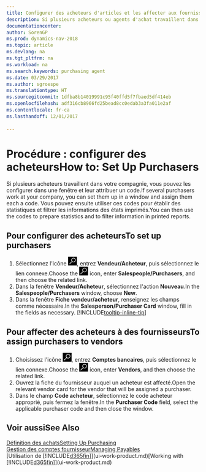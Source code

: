 ```yaml
---
title: Configurer des acheteurs d'articles et les affecter aux fournisseurs
description: Si plusieurs acheteurs ou agents d'achat travaillent dans votre compagnie, vous pouvez les planifier pour l'analyse statistique.
documentationcenter: 
author: SorenGP
ms.prod: dynamics-nav-2018
ms.topic: article
ms.devlang: na
ms.tgt_pltfrm: na
ms.workload: na
ms.search.keywords: purchasing agent
ms.date: 03/29/2017
ms.author: sgroespe
ms.translationtype: HT
ms.sourcegitcommit: 1dfba8b14019991c95f40ffd5f7fbaed5df414eb
ms.openlocfilehash: adf316cb8966fd25bead8cc0edab3a3fa011e2af
ms.contentlocale: fr-ca
ms.lasthandoff: 12/01/2017

---
```

# <a name="how-to-set-up-purchasers"></a><span data-ttu-id="91cf7-103">Procédure : configurer des acheteurs</span><span class="sxs-lookup"><span data-stu-id="91cf7-103">How to: Set Up Purchasers</span></span>
<span data-ttu-id="91cf7-104">Si plusieurs acheteurs travaillent dans votre compagnie, vous pouvez les configurer dans une fenêtre et leur attribuer un code.</span><span class="sxs-lookup"><span data-stu-id="91cf7-104">If several purchasers work at your company, you can set them up in a window and assign them each a code.</span></span> <span data-ttu-id="91cf7-105">Vous pouvez ensuite utiliser ces codes pour établir des statistiques et filtrer les informations des états imprimés.</span><span class="sxs-lookup"><span data-stu-id="91cf7-105">You can then use the codes to prepare statistics and to filter information in printed reports.</span></span>

## <a name="to-set-up-purchasers"></a><span data-ttu-id="91cf7-106">Pour configurer des acheteurs</span><span class="sxs-lookup"><span data-stu-id="91cf7-106">To set up purchasers</span></span>
1. <span data-ttu-id="91cf7-107">Sélectionnez l'icône ![Page ou état pour la recherche](media/ui-search/search_small.png "icône Page ou état pour la recherche"), entrez **Vendeur/Acheteur**, puis sélectionnez le lien connexe.</span><span class="sxs-lookup"><span data-stu-id="91cf7-107">Choose the ![Search for Page or Report](media/ui-search/search_small.png "Search for Page or Report icon") icon, enter **Salespeople/Purchasers**, and then choose the related link.</span></span>
2. <span data-ttu-id="91cf7-108">Dans la fenêtre **Vendeur/Acheteur**, sélectionnez l'action **Nouveau**.</span><span class="sxs-lookup"><span data-stu-id="91cf7-108">In the **Salespeople/Purchasers** window, choose **New**.</span></span>
3. <span data-ttu-id="91cf7-109">Dans la fenêtre **Fiche vendeur/acheteur**, renseignez les champs comme nécessaire.</span><span class="sxs-lookup"><span data-stu-id="91cf7-109">In the **Salesperson/Purchaser Card** window, fill in the fields as necessary.</span></span> [!INCLUDE[tooltip-inline-tip](includes/tooltip-inline-tip_md.md)]

## <a name="to-assign-purchasers-to-vendors"></a><span data-ttu-id="91cf7-110">Pour affecter des acheteurs à des fournisseurs</span><span class="sxs-lookup"><span data-stu-id="91cf7-110">To assign purchasers to vendors</span></span>
1. <span data-ttu-id="91cf7-111">Choisissez l'icône ![Page ou état pour la recherche](media/ui-search/search_small.png "icône Page ou état pour la recherche"), entrez **Comptes bancaires**, puis sélectionnez le lien connexe.</span><span class="sxs-lookup"><span data-stu-id="91cf7-111">Choose the ![Search for Page or Report](media/ui-search/search_small.png "Search for Page or Report icon") icon, enter **Vendors**, and then choose the related link.</span></span>
2. <span data-ttu-id="91cf7-112">Ouvrez la fiche du fournisseur auquel un acheteur est affecté.</span><span class="sxs-lookup"><span data-stu-id="91cf7-112">Open the relevant vendor card for the vendor that will be assigned a purchaser.</span></span>
3. <span data-ttu-id="91cf7-113">Dans le champ **Code acheteur**, sélectionnez le code acheteur approprié, puis fermez la fenêtre.</span><span class="sxs-lookup"><span data-stu-id="91cf7-113">In the **Purchaser Code** field, select the applicable purchaser code and then close the window.</span></span>

## <a name="see-also"></a><span data-ttu-id="91cf7-114">Voir aussi</span><span class="sxs-lookup"><span data-stu-id="91cf7-114">See Also</span></span>
[<span data-ttu-id="91cf7-115">Définition des achats</span><span class="sxs-lookup"><span data-stu-id="91cf7-115">Setting Up Purchasing</span></span>](purchasing-setup-purchasing.md)  
[<span data-ttu-id="91cf7-116">Gestion des comptes fournisseur</span><span class="sxs-lookup"><span data-stu-id="91cf7-116">Managing Payables</span></span>](payables-manage-payables.md)  
<span data-ttu-id="91cf7-117">[Utilisation de [!INCLUDE[d365fin](includes/d365fin_md.md)]](ui-work-product.md)</span><span class="sxs-lookup"><span data-stu-id="91cf7-117">[Working with [!INCLUDE[d365fin](includes/d365fin_md.md)]](ui-work-product.md)</span></span>

